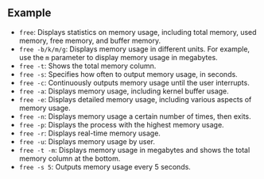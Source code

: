## Example

- `free`: Displays statistics on memory usage, including total memory, used memory, free memory, and buffer memory.
- `free -b/k/m/g`: Displays memory usage in different units. For example, use the `m` parameter to display memory usage in megabytes.
- `free -t`: Shows the total memory column.
- `free -s`: Specifies how often to output memory usage, in seconds.
- `free -c`: Continuously outputs memory usage until the user interrupts.
- `free -a`: Displays memory usage, including kernel buffer usage.
- `free -e`: Displays detailed memory usage, including various aspects of memory usage.
- `free -n`: Displays memory usage a certain number of times, then exits.
- `free -p`: Displays the process with the highest memory usage.
- `free -r`: Displays real-time memory usage.
- `free -u`: Displays memory usage by user.
- `free -t -m`: Displays memory usage in megabytes and shows the total memory column at the bottom.
- `free -s 5`: Outputs memory usage every 5 seconds.
